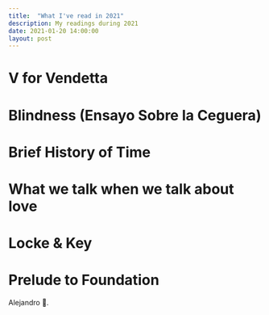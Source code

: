 ```yaml
---
title:  "What I've read in 2021"
description: My readings during 2021
date: 2021-01-20 14:00:00
layout: post
---
```


# V for Vendetta

# Blindness (Ensayo Sobre la Ceguera)

# Brief History of Time

# What we talk when we talk about love

# Locke & Key

# Prelude to Foundation

Alejandro 👾.

